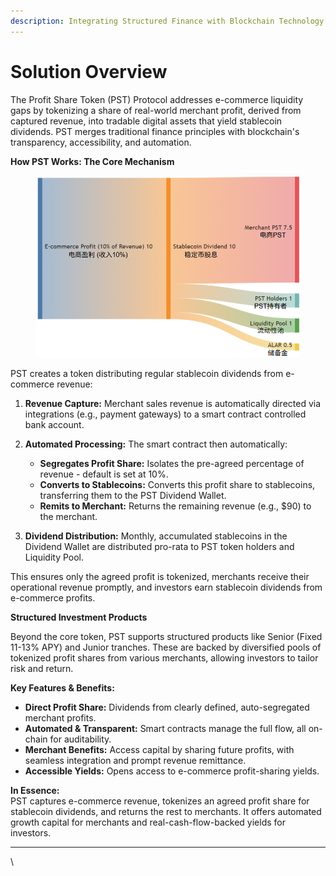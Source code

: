 ```yaml
---
description: Integrating Structured Finance with Blockchain Technology
---
```


# Solution Overview

The Profit Share Token (PST) Protocol addresses e-commerce liquidity gaps by tokenizing a share of real-world merchant profit, derived from captured revenue, into tradable digital assets that yield stablecoin dividends. PST merges traditional finance principles with blockchain's transparency, accessibility, and automation.

**How PST Works: The Core Mechanism**

<figure><img src="../.gitbook/assets/Screenshot 2025-05-10 231331.png" alt=""><figcaption></figcaption></figure>

PST creates a token distributing regular stablecoin dividends from e-commerce revenue:

1.  **Revenue Capture:** Merchant sales revenue is automatically directed via integrations (e.g., payment gateways) to a smart contract controlled bank account.


2. **Automated Processing:** The smart contract then automatically:
   * **Segregates Profit Share:** Isolates the pre-agreed percentage of revenue - default is set at 10%.
   * **Converts to Stablecoins:** Converts this profit share to stablecoins, transferring them to the PST Dividend Wallet.
   * **Remits to Merchant:** Returns the remaining revenue (e.g., $90) to the merchant.
3. **Dividend Distribution:** Monthly, accumulated stablecoins in the Dividend Wallet are distributed pro-rata to PST token holders and Liquidity Pool.

This ensures only the agreed profit is tokenized, merchants receive their operational revenue promptly, and investors earn stablecoin dividends from e-commerce profits.

**Structured Investment Products**

Beyond the core token, PST supports structured products like Senior (Fixed 11-13% APY) and Junior tranches. These are backed by diversified pools of tokenized profit shares from various merchants, allowing investors to tailor risk and return.

**Key Features & Benefits:**

* **Direct Profit Share:** Dividends from clearly defined, auto-segregated merchant profits.
* **Automated & Transparent:** Smart contracts manage the full flow, all on-chain for auditability.
* **Merchant Benefits:** Access capital by sharing future profits, with seamless integration and prompt revenue remittance.
* **Accessible Yields:** Opens access to e-commerce profit-sharing yields.

**In Essence:**\
PST captures e-commerce revenue, tokenizes an agreed profit share for stablecoin dividends, and returns the rest to merchants. It offers automated growth capital for merchants and real-cash-flow-backed yields for investors.

***

\
